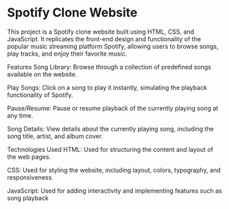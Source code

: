 # Spotify Clone Website
This project is a Spotify clone website built using HTML, CSS, and JavaScript. It replicates the front-end design and functionality of the popular music streaming platform Spotify, allowing users to browse songs, play tracks, and enjoy their favorite music.

Features
Song Library: Browse through a collection of predefined songs available on the website.

Play Songs: Click on a song to play it instantly, simulating the playback functionality of Spotify.

Pause/Resume: Pause or resume playback of the currently playing song at any time.

Song Details: View details about the currently playing song, including the song title, artist, and album cover.

Technologies Used
HTML: Used for structuring the content and layout of the web pages.

CSS: Used for styling the website, including layout, colors, typography, and responsiveness.

JavaScript: Used for adding interactivity and implementing features such as song playback
